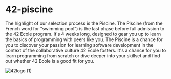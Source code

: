 # 42-piscine

The highlight of our selection process is the Piscine. The Piscine (from the French word for "swimming pool") is the last phase before full admission to the 42 Ecole program. It's 4 weeks long, designed to gear you up to learn the basics of programming with peers like you. The Piscine is a chance for you to discover your passion for learning software development in the context of the collaborative culture 42 Ecole fosters. It's a chance for you to learn programming from scratch or dive deeper into your skillset and find out whether 42 Ecole is a good fit for you.

![42logo (1)](https://user-images.githubusercontent.com/95627071/214842442-391a076a-6771-40a0-96a9-c167fa03979d.png)
